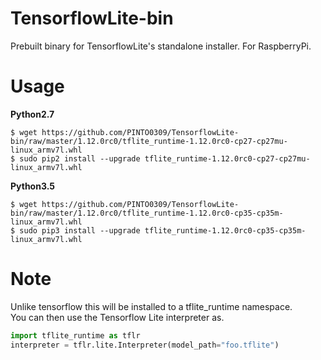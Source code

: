 # TensorflowLite-bin
Prebuilt binary for TensorflowLite's standalone installer. For RaspberryPi.

# Usage
**Python2.7**  
```
$ wget https://github.com/PINTO0309/TensorflowLite-bin/raw/master/1.12.0rc0/tflite_runtime-1.12.0rc0-cp27-cp27mu-linux_armv7l.whl
$ sudo pip2 install --upgrade tflite_runtime-1.12.0rc0-cp27-cp27mu-linux_armv7l.whl
```
**Python3.5**  
```
$ wget https://github.com/PINTO0309/TensorflowLite-bin/raw/master/1.12.0rc0/tflite_runtime-1.12.0rc0-cp35-cp35m-linux_armv7l.whl
$ sudo pip3 install --upgrade tflite_runtime-1.12.0rc0-cp35-cp35m-linux_armv7l.whl
```

# Note
Unlike tensorflow this will be installed to a tflite_runtime namespace.  
You can then use the Tensorflow Lite interpreter as.  
```python
import tflite_runtime as tflr
interpreter = tflr.lite.Interpreter(model_path="foo.tflite")
```
